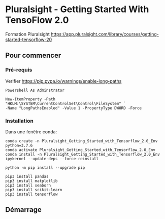 # Pluralsight - Getting Started With TensoFlow 2.0

Formation Pluralsight https://app.pluralsight.com/library/courses/getting-started-tensorflow-20

## Pour commencer


### Pré-requis

Verifier https://pip.pypa.io/warnings/enable-long-paths
```
Powershell As Adminstrator 

New-ItemProperty -Path "HKLM:\SYSTEM\CurrentControlSet\Control\FileSystem" `
-Name "LongPathsEnabled" -Value 1 -PropertyType DWORD -Force
```


### Installation

Dans une fenêtre conda:

```
conda create -n Pluralsight_Getting_Started_with_Tensorflow_2.0_Env python=3.7.6
conda activate Pluralsight_Getting_Started_with_Tensorflow_2.0_Env 
conda install -n Pluralsight_Getting_Started_with_Tensorflow_2.0_Env ipykernel --update-deps --force-reinstall

python -m pip install --upgrade pip

pip3 install pandas
pip3 install matplotlib
pip3 install seaborn
pip3 install scikit-learn
pip3 install tensorflow

```

## Démarrage


